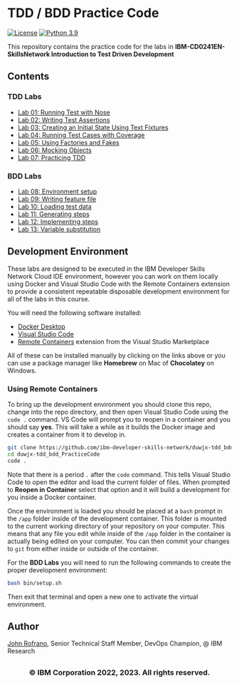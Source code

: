# TDD / BDD Practice Code

[![License](https://img.shields.io/badge/License-Apache%202.0-blue.svg)](https://opensource.org/licenses/Apache-2.0)
[![Python 3.9](https://img.shields.io/badge/Python-3.9-green.svg)](https://shields.io/)

This repository contains the practice code for the labs in **IBM-CD0241EN-SkillsNetwork Introduction to Test Driven Development**

## Contents

### TDD Labs

- [Lab 01: Running Test with Nose](labs/01_running_tests_with_nose/README.md)
- [Lab 02: Writing Test Assertions](labs/02_writing_test_assertions/README.md)
- [Lab 03: Creating an Initial State Using Text Fixtures](labs/03_test_fixtures/README.md)
- [Lab 04: Running Test Cases with Coverage](labs/04_test_coverage/README.md)
- [Lab 05: Using Factories and Fakes](labs/05_factories_and_fakes/README.md)
- [Lab 06: Mocking Objects](labs/06_mocking_objects/README.md)
- [Lab 07: Practicing TDD](labs/07_practicing_tdd/README.md)

### BDD Labs

- [Lab 08: Environment setup](labs/08_environment_setup)
- [Lab 09: Writing feature file](labs/09_writing_feature_files)
- [Lab 10: Loading test data](labs/10_loading_test_data)
- [Lab 11: Generating steps](labs/11_generating_steps)
- [Lab 12: Implementing steps](labs/12_implementing_steps)
- [Lab 13: Variable substitution](labs/13_variable_substitution)

## Development Environment

These labs are designed to be executed in the IBM Developer Skills Network Cloud IDE environment, however you can work on them locally using Docker and Visual Studio Code with the Remote Containers extension to provide a consistent repeatable disposable development environment for all of the labs in this course.

You will need the following software installed:

- [Docker Desktop](https://www.docker.com/products/docker-desktop)
- [Visual Studio Code](https://code.visualstudio.com)
- [Remote Containers](https://marketplace.visualstudio.com/items?itemName=ms-vscode-remote.remote-containers) extension from the Visual Studio Marketplace

All of these can be installed manually by clicking on the links above or you can use a package manager like **Homebrew** on Mac of **Chocolatey** on Windows.

### Using Remote Containers

To bring up the development environment you should clone this repo, change into the repo directory, and then open Visual Studio Code using the `code .` command. VS Code will prompt you to reopen in a container and you should say **yes**. This will take a while as it builds the Docker image and creates a container from it to develop in.

```bash
git clone https://github.com/ibm-developer-skills-network/duwjx-tdd_bdd_PracticeCode.git
cd duwjx-tdd_bdd_PracticeCode
code .
```

Note that there is a period `.` after the `code` command. This tells Visual Studio Code to open the editor and load the current folder of files. When prompted to **Reopen in Container** select that option and it will build a development for you inside a Docker container.

Once the environment is loaded you should be placed at a `bash` prompt in the `/app` folder inside of the development container. This folder is mounted to the current working directory of your repository on your computer. This means that any file you edit while inside of the `/app` folder in the container is actually being edited on your computer. You can then commit your changes to `git` from either inside or outside of the container.

For the **BDD Labs** you will need to run the following commands to create the proper development environment:

```bash
bash bin/setup.sh
```

Then exit that terminal and open a new one to activate the virtual environment.

## Author

[John Rofrano](https://www.linkedin.com/in/JohnRofrano/), Senior Technical Staff Member, DevOps Champion, @ IBM Research

## <h3 align="center"> © IBM Corporation 2022, 2023. All rights reserved. <h3/>